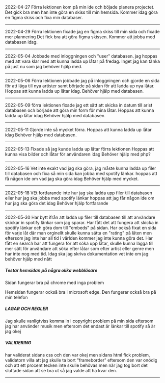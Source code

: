 2022-04-27
Förra lektionen kom på min ide och böjade planera projectet. 
Det gick bra men han inte göra en skiss till min hemsida. 
Kommer idag göra en figma skiss och fixa min databaser. 
_________________________________________________________________________________________________________
2022-04-29
Förra lektionen fixade jag en figma skiss till min sida och fixade mer plannering
Det fick bra att göra figma skissen.
Kommer att jobba med databasen idag.
_________________________________________________________________________________________________________
2022-05-04
Jobbade med inloggningen och "user" databasen.
jag hoppas med att vara klar med att kunna ladda up låtar på fredag.
Inget jag kan tänka på just nu som jag behöver hjälp med.
_________________________________________________________________________________________________________
2022-05-06
Förra lektionen jobbade jag på inloggningen och gjorde en sida för att läga till nya artister samt började på sidan för att ladda up nya låtar.
Hoppas att kunna ladda up låtar idag.
Behöver hjälp med databasen.
_________________________________________________________________________________________________________
2022-05-09
förra lektionen fixade jag ett sätt att skicka in datum till arist databasen och började att göra min form för mina låtar.
Hoppas att kunna ladda up låtar idag
Behöver hjälp med databasen.
_________________________________________________________________________________________________________
2022-05-11
Gjorde inte så mycket förra.
Hoppas att kunna ladda up låtar idag
Behöver hjälp med databasen.
_________________________________________________________________________________________________________
2022-05-13
Fixade så jag kunde ladda up låtar förra lektionen
Hoppas att kunna visa bilder och låtar för användaren idag
Behöver hjälp med php?
_________________________________________________________________________________________________________
2022-05-16
Vet inte exakt vad jag ska göra, jag måste kunna ladda up filer till databasen och fixa så min sida kan jobba med spotify länkar.
hoppas att få någon ide om vad jag ska göra idag
Behöver hjälp med mycket.
_________________________________________________________________________________________________________
2022-05-18
VEt fortfarande inte hur jag ska ladda upp filer till databasen eller hur jag ska jobba med spotify länkar
hoppas att jag får någon ide om hur jag ska göra det idag
Behöver hjälp fortfarande
_________________________________________________________________________________________________________
2022-05-30
Har bytt ifrån att ladda up filer till databasen till att användare skickar in spotify länkar som jag sparar. Har fått det att fungera att skicka in spotify länkar och göra dom till "embeds" på sidan. Har också fixat en sida för varje låt där man orginellt skulle kunna sätta en "rating" på låten men eftersom jag inte har all tid i världen kommer jag inte kunna göra det. Har fått en search bar att fungera för att söka upp låtar, skulle kunna lägga till mer sätt för användare att söka efter låtar som efter artist eller genre men har inte nog med tid.
Idag ska jag skriva dokumentation
vet inte om jag behöver hjälp med nått
##### Testar hemsidan på några olika webbläsare
Sidan fungerar bra på chrome med inga problem

Hemsidan fungerar också bra i microsoft edge.
Den fungerar också bra på min telefon
##### LAGAR OCH REGLER
Jag skulle vanligtviss komma in i copyright problem på min sida eftersom jag har använder musik men eftersom det endast är länkar till spotify så är jag okej
##### VALIDERING
har validerat sidans css och den var okej men sidans html fick problem, validatorn villa att jag skulle ta bort "frameborder" eftersom den var onödig och att ett procent tecken inte skulle behövas men när jag tog bort det sluttade sidan att se bra ut så jag valde att ha kvar den.

_________________________________________________________________________________________________________

